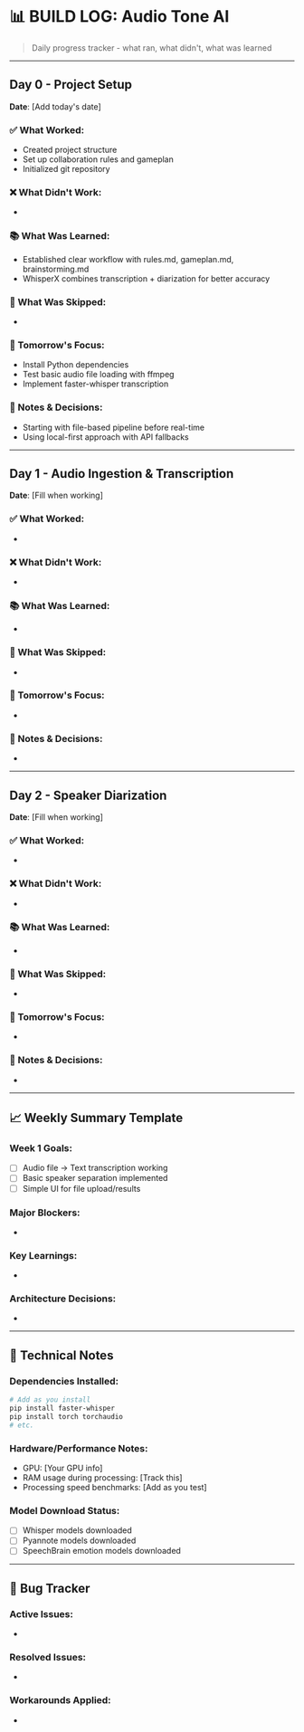 # 📊 BUILD LOG: Audio Tone AI

> Daily progress tracker - what ran, what didn't, what was learned

---

## Day 0 - Project Setup
**Date**: [Add today's date]

### ✅ What Worked:
- Created project structure
- Set up collaboration rules and gameplan
- Initialized git repository

### ❌ What Didn't Work:
- 

### 📚 What Was Learned:
- Established clear workflow with rules.md, gameplan.md, brainstorming.md
- WhisperX combines transcription + diarization for better accuracy

### 🔄 What Was Skipped:
- 

### 🎯 Tomorrow's Focus:
- Install Python dependencies
- Test basic audio file loading with ffmpeg
- Implement faster-whisper transcription

### 🧠 Notes & Decisions:
- Starting with file-based pipeline before real-time
- Using local-first approach with API fallbacks

---

## Day 1 - Audio Ingestion & Transcription
**Date**: [Fill when working]

### ✅ What Worked:
- 

### ❌ What Didn't Work:
- 

### 📚 What Was Learned:
- 

### 🔄 What Was Skipped:
- 

### 🎯 Tomorrow's Focus:
- 

### 🧠 Notes & Decisions:
- 

---

## Day 2 - Speaker Diarization
**Date**: [Fill when working]

### ✅ What Worked:
- 

### ❌ What Didn't Work:
- 

### 📚 What Was Learned:
- 

### 🔄 What Was Skipped:
- 

### 🎯 Tomorrow's Focus:
- 

### 🧠 Notes & Decisions:
- 

---

## 📈 Weekly Summary Template

### Week 1 Goals:
- [ ] Audio file → Text transcription working
- [ ] Basic speaker separation implemented
- [ ] Simple UI for file upload/results

### Major Blockers:
- 

### Key Learnings:
- 

### Architecture Decisions:
- 

---

## 🔧 Technical Notes

### Dependencies Installed:
```bash
# Add as you install
pip install faster-whisper
pip install torch torchaudio
# etc.
```

### Hardware/Performance Notes:
- GPU: [Your GPU info]
- RAM usage during processing: [Track this]
- Processing speed benchmarks: [Add as you test]

### Model Download Status:
- [ ] Whisper models downloaded
- [ ] Pyannote models downloaded  
- [ ] SpeechBrain emotion models downloaded

---

## 🐛 Bug Tracker

### Active Issues:
- 

### Resolved Issues:
- 

### Workarounds Applied:
-